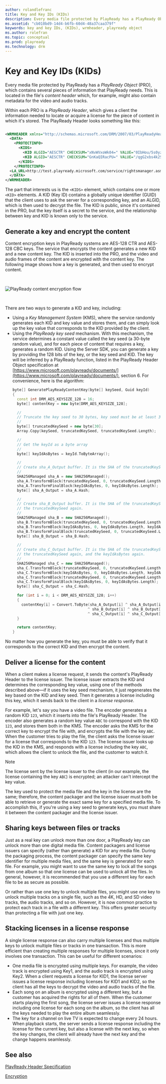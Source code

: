 ```yaml
---
author: rolandlefranc
title: Key and Key IDs (KIDs)
description: Every media file protected by PlayReady has a PlayReady Object, which contains several pieces of information that PlayReady needs.
ms.assetid: "cb010bd9-14d4-b6fb-60d4-48a37caa379f"
keywords: key and key IDs, (KIDs), wrmheader, playready object
ms.author: rolefran
ms.topic: conceptual
ms.prod: playready
ms.technology: drm
---
```



# Key and Key IDs (KIDs)


Every media file protected by PlayReady has a *PlayReady Object* (PRO), which contains several pieces of information that PlayReady needs. This is located in the file's *content header* which, for example, might also contain metadata for the video and audio tracks.


Within each PRO is a *PlayReady Header*, which gives a client the information needed to locate or acquire a license for the piece of content in which it's stored. The PlayReady Header looks something like this:

```xml

<WRMHEADER xmlns="http://schemas.microsoft.com/DRM/2007/03/PlayReadyHeader" version="4.2.0.0">
  <DATA>
    <PROTECTINFO>
      <KIDS>
        <KID ALGID="AESCTR" CHECKSUM="xNvWVxoWk04=" VALUE="0IbHou/5s0yzM80yOkKEpQ=="></KID>
        <KID ALGID="AESCTR" CHECKSUM="GnKaQIRacPU=" VALUE="/qgG2xbs4k2SKCxx6bhWqw=="></KID>
      </KIDS>
    </PROTECTINFO>
  <LA_URL>http://test.playready.microsoft.com/service/rightsmanager.asmx</LA_URL>
  </DATA>
</WRMHEADER>

```


The part that interests us is the `<KIDS>` element, which contains one or more `<KID>` elements. A KID (Key ID) contains a globally unique identifier (GUID) that the client uses to ask the server for a corresponding key, and an ALGID, which is then used to decrypt the file. The KID is public, since it's contained in the PRO, but the key itself is a secret to the service, and the relationship between key and KID is known only to the service.



## Generate a key and encrypt the content


Content encryption keys in PlayReady systems are AES-128 CTR and AES-128 CBC keys. The service that encrypts the content generates a new KID and a new content key. The KID is inserted into the PRO, and the video and audio frames of the content are encrypted with the content key. The following image shows how a key is generated, and then used to encrypt content.

&nbsp;

![PlayReady content encryption flow](../images/playready_encryption.jpg)

&nbsp;

There are two ways to generate a KID and key, including:

   *  Using a *Key Management System* (KMS), where the service randomly generates each KID and key value and stores them, and can simply look up the key value that corresponds to the KID provided by the client. <br/>
   *  Using the *PlayReady key seed* mechanism. With this mechanism, the service determines a constant value called the key seed (a 30-byte random value), and for each piece of content that requires a key, generates a random KID. Using the Server SDK, you can generate a key by providing the 128 bits of the key, or the key seed and KID. The key will be inferred by a PlayReady function, listed in the PlayReady Header Object specification at [https://www.microsoft.com/playready/documents/](https://www.microsoft.com/playready/documents/), section 6. For convenience, here is the algorithm: <br/>
      ```cpp
      byte[] GeneratePlayReadyContentKey(byte[] keySeed, Guid keyId)
      {
        const int DRM_AES_KEYSIZE_128 = 16;
        byte[] contentKey = new byte[DRM_AES_KEYSIZE_128];

        //
        // Truncate the key seed to 30 bytes, key seed must be at least 30 bytes long.
        //
        byte[] truncatedKeySeed = new byte[30];
        Array.Copy(keySeed, truncatedKeySeed, truncatedKeySeed.Length);

        //
        // Get the keyId as a byte array
        //
        byte[] keyIdAsBytes = keyId.ToByteArray();

        //
        // Create sha_A_Output buffer. It is the SHA of the truncatedKeySeed and the keyIdAsBytes
        //
        SHA256Managed sha_A = new SHA256Managed();
        sha_A.TransformBlock(truncatedKeySeed, 0, truncatedKeySeed.Length, truncatedKeySeed, 0);
        sha_A.TransformFinalBlock(keyIdAsBytes, 0, keyIdAsBytes.Length);
        byte[] sha_A_Output = sha_A.Hash;

        //
        // Create sha_B_Output buffer. It is the SHA of the truncatedKeySeed, the keyIdAsBytes, and
        // the truncatedKeySeed again.
        //
        SHA256Managed sha_B = new SHA256Managed();
        sha_B.TransformBlock(truncatedKeySeed, 0, truncatedKeySeed.Length, truncatedKeySeed, 0);
        sha_B.TransformBlock(keyIdAsBytes, 0, keyIdAsBytes.Length, keyIdAsBytes, 0);
        sha_B.TransformFinalBlock(truncatedKeySeed, 0, truncatedKeySeed.Length);
        byte[] sha_B_Output = sha_B.Hash;

        //
        // Create sha_C_Output buffer. It is the SHA of the truncatedKeySeed, the keyIdAsBytes,
        // the truncatedKeySeed again, and the keyIdAsBytes again.
        //
        SHA256Managed sha_C = new SHA256Managed();
        sha_C.TransformBlock(truncatedKeySeed, 0, truncatedKeySeed.Length, truncatedKeySeed, 0);
        sha_C.TransformBlock(keyIdAsBytes, 0, keyIdAsBytes.Length, keyIdAsBytes, 0);
        sha_C.TransformBlock(truncatedKeySeed, 0, truncatedKeySeed.Length, truncatedKeySeed, 0);
        sha_C.TransformFinalBlock(keyIdAsBytes, 0, keyIdAsBytes.Length);
        byte[] sha_C_Output = sha_C.Hash;

        for (int i = 0; i < DRM_AES_KEYSIZE_128; i++)
        {
          contentKey[i] = Convert.ToByte(sha_A_Output[i] ^ sha_A_Output[i + DRM_AES_KEYSIZE_128]
                                        ^ sha_B_Output[i] ^ sha_B_Output[i + DRM_AES_KEYSIZE_128]
                                        ^ sha_C_Output[i] ^ sha_C_Output[i + DRM_AES_KEYSIZE_128]);
        }

        return contentKey;
      }
      ```




No matter how you generate the key, you must be able to verify that it corresponds to the correct KID and then encrypt the content.

<a id="ID4ENC"></a>



## Deliver a license for the content


When a client makes a license request, it sends the content's PlayReady Header to the license issuer. The license issuer extracts the KID and determines the corresponding key value, using one of the methods described above&mdash;if it uses the key seed mechanism, it just regenerates the key based on the KID and key seed. Then it generates a license including this key, which it sends back to the client in a *license response*.


For example, let's say you have a video file. The encoder generates a random KID `123`, which it inserts into the file's PlayReady Header. The encoder also generates a random key value `ABC` to correspond with the KID `123`, and stores them both in the KMS. The encoder asks the KMS for the correct key to encrypt the file with, and encrypts the file with the key `ABC`. When the customer tries to play the file, the client asks the license issuer for a license that corresponds to the KID `123`. The license issuer looks up the KID in the KMS, and responds with a license including the key `ABC`, which allows the client to unlock the file, and the customer to watch it.

> [!NOTE]
> The license sent by the license issuer to the client (in our example, the license containing the key `ABC`) is encrypted; an attacker can't intercept the key value.

The key used to protect the media file and the key in the license are the same; therefore, the content packager and the license issuer must both be able to retrieve or generate the exact same key for a specified media file. To accomplish this, if you're using a key seed to generate keys, you must share it between the content packager and the license issuer.

<a id="ID4E2D"></a>



## Sharing keys between files or tracks


Just as a real key can unlock more than one door, a PlayReady key can unlock more than one digital media file. Content packagers and license issuers can specify (rather than generate) a KID for any media file. During the packaging process, the content packager can specify the same key identifier for multiple media files, and the same key is generated for each file. For example, you might want to use the same key to lock all the songs from one album so that one license can be used to unlock all the files. In general, however, it is recommended that you use a different key for each file to be as secure as possible.


Or rather than use one key to unlock multiple files, you might use one key to unlock multiple tracks on a single file, such as the 4K, HD, and SD video tracks, the audio tracks, and so on. However, it is now common practice to protect each track in a file with a different key. This offers greater security than protecting a file with just one key.

<a id="ID4EEE"></a>



## Stacking licenses in a license response


A single license response can also carry multiple licenses and thus multiple keys to unlock multiple files or tracks in one transaction. This is more efficient than creating multiple responses for multiple licenses, since it only involves one transaction. This can be useful for different scenarios:

   *  One media file is encrypted using multiple keys. For example, the video track is encrypted using Key1, and the audio track is encrypted using Key2. When a client requests a license for KID1, the license server issues a license response including licenses for KID1 and KID2, so the client has all the keys to decrypt the video and audio tracks of the file. <br/>
   *  Each song on an album is encrypted using a different key, but a customer has acquired the rights for all of them. When the customer starts playing the first song, the license server issues a license response including one license for each song on the album, so the client has all the keys needed to play the entire album seamlessly. <br/>
   *  The key for a channel on live TV is expected to change every 24 hours. When playback starts, the server sends a license response including the license for the current key, but also a license with the next key, so when the key changes, the client will already have the next key and the change happens seamlessly. <br/>


<a id="ID4E4E"></a>



## See also

 [PlayReady Header Specification](http://www.microsoft.com/playready/documents/)

 [Encryption](encryption.md)

